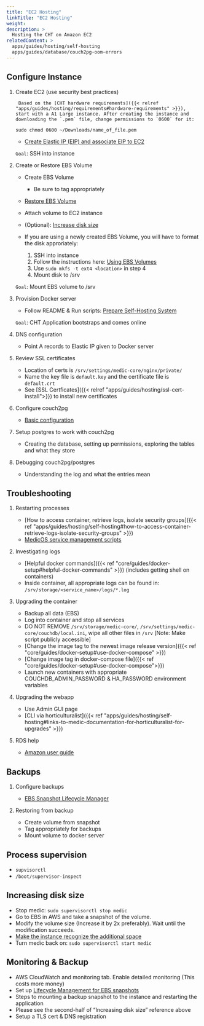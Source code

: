 ```yaml
---
title: "EC2 Hosting"
linkTitle: "EC2 Hosting"
weight: 
description: >
  Hosting the CHT on Amazon EC2
relatedContent: >
  apps/guides/hosting/self-hosting
  apps/guides/database/couch2pg-oom-errors
---
```


## Configure Instance

1. Create EC2 (use security best practices)

        Based on the [CHT hardware requirements]({{< relref "apps/guides/hosting/requirements#hardware-requirements" >}}), start with a A1 Large instance. After creating the instance and downloading the `.pem` file, change permissions to `0600` for it:
    
    ```
    sudo chmod 0600 ~/Downloads/name_of_file.pem
    ```
    
    - [Create Elastic IP (EIP) and associate EIP to EC2](https://docs.aws.amazon.com/AWSEC2/latest/UserGuide/elastic-ip-addresses-eip.html)
    
    `Goal`: SSH into instance


1. Create or Restore EBS Volume

    - Create EBS Volume
        - Be sure to tag appropriately
    - [Restore EBS Volume](https://docs.aws.amazon.com/AWSEC2/latest/WindowsGuide/ebs-restoring-volume.html)
    - Attach volume to EC2 instance
    - (Optional): [Increase disk size](https://docs.aws.amazon.com/AWSEC2/latest/UserGuide/recognize-expanded-volume-linux.html)
    
    - If you are using a newly created EBS Volume, you will have to format the disk approriately:
        1) SSH into instance
        2) Follow the instructions here: [Using EBS Volumes](https://docs.aws.amazon.com/AWSEC2/latest/UserGuide/ebs-using-volumes.html)
        3) Use `sudo mkfs -t ext4 <location>` in step 4
        4) Mount disk to /srv
    
    `Goal`: Mount EBS volume to /srv

1. Provision Docker server

    - Follow README & Run scripts: [Prepare Self-Hosting System](https://github.com/medic/cht-infrastructure/tree/master/self-hosting/prepare-system)
    
    `Goal`: CHT Application bootstraps and comes online

1. DNS configuration
    - Point A records to Elastic IP given to Docker server

1. Review SSL certificates
    - Location of certs is `/srv/settings/medic-core/nginx/private/`
    - Name the key file is `default.key` and the certificate file is `default.crt`
    - See [SSL Certficates]({{< relref "apps/guides/hosting/ssl-cert-install">}}) to install new certificates

1. Configure couch2pg
    - [Basic configuration](https://github.com/medic/medic-couch2pg/blob/master/README.md)

1. Setup postgres to work with couch2pg
    - Creating the database, setting up permissions, exploring the tables and what they store

1. Debugging couch2pg/postgres
    - Understanding the log and what the entries mean

## Troubleshooting

1. Restarting processes
    - [How to access container, retrieve logs, isolate security groups]({{< ref "apps/guides/hosting/self-hosting#how-to-access-container-retrieve-logs-isolate-security-groups" >}})
    - [MedicOS service management scripts](https://github.com/medic/medic-os#user-content-service-management-scripts)

1. Investigating logs
    - [Helpful docker commands]({{< ref "core/guides/docker-setup#helpful-docker-commands" >}}) (includes getting shell on containers)
    - Inside container, all appropriate logs can be found in: `/srv/storage/<service_name>/logs/*.log`

1. Upgrading the container
    - Backup all data (EBS) 
    - Log into container and stop all services
    - DO NOT REMOVE `/srv/storage/medic-core/`, `/srv/settings/medic-core/couchdb/local.ini`, wipe all other files in `/srv` [Note: Make script publicly accessible]
    - [Change the image tag to the newest image release version]({{< ref "core/guides/docker-setup#use-docker-compose" >}})
    - [Change image tag in docker-compose file]({{< ref "core/guides/docker-setup#use-docker-compose">}})
    - Launch new containers with appropriate COUCHDB_ADMIN_PASSWORD & HA_PASSWORD environment variables

1. Upgrading the webapp
    - Use Admin GUI page
    - [CLI via horticulturalist]({{< ref "apps/guides/hosting/self-hosting#links-to-medic-documentation-for-horticulturalist-for-upgrades" >}})

1. RDS help

    - [Amazon user guide](https://docs.aws.amazon.com/AmazonRDS/latest/UserGuide/Welcome.html)

## Backups 

1. Configure backups
    - [EBS Snapshot Lifecycle Manager](https://docs.aws.amazon.com/AWSEC2/latest/UserGuide/snapshot-lifecycle.html)

1. Restoring from backup
    - Create volume from snapshot
    - Tag appropriately for backups
    - Mount volume to docker server

## Process supervision
- `supvisorctl`
- `/boot/supervisor-inspect`

## Increasing disk size

* Stop medic: `sudo supervisorctl stop medic`
* Go to EBS in AWS and take a snapshot of the volume.
* Modify the volume size (Increase it by 2x preferably). Wait until the modification succeeds.
* [Make the instance recognize the additional space](https://docs.aws.amazon.com/AWSEC2/latest/UserGuide/recognize-expanded-volume-linux.html)
* Turn medic back on: `sudo supervisorctl start medic`

## Monitoring & Backup
* AWS CloudWatch and monitoring tab. Enable detailed monitoring (This costs more money)
* Set up [Lifecycle Management for EBS snapshots](https://docs.aws.amazon.com/AWSEC2/latest/UserGuide/snapshot-lifecycle.html#snapshot-lifecycle-console)
* Steps to mounting a backup snapshot to the instance and restarting the application
* Please see the second-half of “Increasing disk size” reference above
* Setup a TLS cert & DNS registration